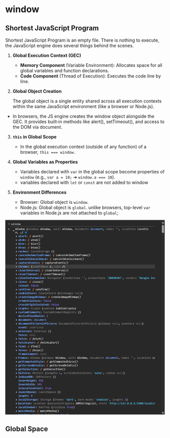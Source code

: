 # window

## Shortest JavaScript Program

Shortest JavaScript Program is an empty file. There is nothing to execute, the JavaScript engine does several things behind the scenes.

1. **Global Execution Context (GEC)**

   - **Memory Component** (Variable Environment): Allocates space for all global variables and function declarations.
   - **Code Component** (Thread of Execution): Executes the code line by line.

2. **Global Object Creation**

   The global object is a single entity shared across all execution contexts within the same JavaScript environment (like a browser or Node.js).

- In browsers, the JS engine creates the window object alongside the GEC. It provides built‑in methods like alert(), setTimeout(), and access to the DOM via document.

3. **`this` in Global Scope**

   - In the global execution context (outside of any function) of a browser, `this === window.`

4. **Global Variables as Properties**

   - Variables declared with `var` in the global scope become properties of `window` (e.g., `var a = 10;` ➔ `window.a === 10`).
   - variables declared with `let` or `const` are not added to window

5. **Environment Differences**
   - Browser: Global object is `window`.
   - Node.js: Global object is `global`. unlike browsers, top-level `var` variables in Node.js are not attached to `global`;

![window](window.png)

## Global Space
